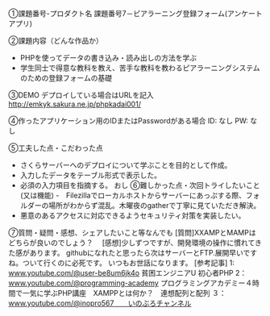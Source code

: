 ①課題番号-プロダクト名
課題番号7－ピアラーニング登録フォーム(アンケートアプリ)

②課題内容（どんな作品か）
- PHPを使ってデータの書き込み・読み出しの方法を学ぶ
- 学生同士で得意な教科を教え、苦手な教科を教わるピアラーニングシステムのための登録フォームの基礎

③DEMO
デプロイしている場合はURLを記入
http://emkyk.sakura.ne.jp/phpkadai001/

④作ったアプリケーション用のIDまたはPasswordがある場合
ID: なし
PW: なし

⑤工夫した点・こだわった点
- さくらサーバーへのデプロイについて学ぶことを目的として作成。
- 入力したデータをテーブル形式で表示した。
- 必須の入力項目を指摘する。
おし
⑥難しかった点・次回トライしたいこと(又は機能)
-　Filezillaでローカルホストからサーバーにあっぷする際、フォルダーの場所がわからず混乱。木曜夜のgatherで丁寧に見ていただき解決。
- 悪意のあるアクセスに対応できるようセキュリティ対策を実装したい。

⑦質問・疑問・感想、シェアしたいこと等なんでも
[質問]XXAMPとMAMPはどちらが良いのでしょう？　
[感想]少しずつですが、開発環境の操作に慣れてきた感があります。
githubになれたと思ったら次はサーバーとFTP.展開早いですね。ついて行くのに必死です。
いつもお世話になります。
[参考記事]
1: www.youtube.com/@user-be8um6jk4o    貧困エンジニアU 初心者PHP
2：www.youtube.com/@programming-academy  プログラミングアカデミー４時間で一気に学ぶPHP講座　XAMPPとは何か？　連想配列と配列
３：www.youtube.com/@inopro567　　いのぶろチャンネル
